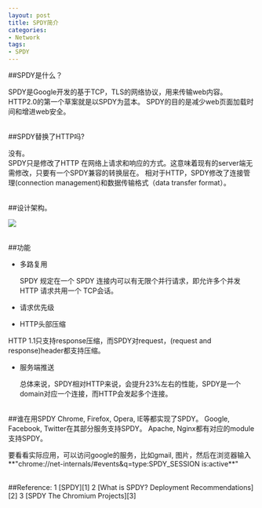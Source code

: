 ```yaml
---
layout: post 
title: SPDY简介   
categories: 
- Network 
tags:   
- SPDY
---  
```


##SPDY是什么？

SPDY是Google开发的基于TCP，TLS的网络协议，用来传输web内容。HTTP2.0的第一个草案就是以SPDY为蓝本。
SPDY的目的是减少web页面加载时间和增进web安全。

<br>
##SPDY替换了HTTP吗?

没有。  
SPDY只是修改了HTTP 在网络上请求和响应的方式。这意味着现有的server端无需修改，只要有一个SPDY兼容的转换层在。
相对于HTTP，SPDY修改了连接管理(connection management)和数据传输格式（data transfer format）。

<br>
##设计架构。


![](http://www.cubrid.org/files/attach/images/220547/186/504/http_vs_spdy.png)

<br>
##功能

* 多路复用  

   SPDY 规定在一个 SPDY 连接内可以有无限个并行请求，即允许多个并发 HTTP 请求共用一个 TCP会话。

* 请求优先级

* HTTP头部压缩  

HTTP 1.1只支持response压缩，而SPDY对request，(request and response)header都支持压缩。

* 服务端推送

  总体来说，SPDY相对HTTP来说，会提升23%左右的性能，SPDY是一个domain对应一个连接，而HTTP会发起多个连接。

<br>
##谁在用SPDY
Chrome, Firefox, Opera, IE等都实现了SPDY。    
Google, Facebook, Twitter在其部分服务支持SPDY。  
Apache, Nginx都有对应的module支持SPDY。

要看看实际应用，可以访问google的服务，比如gmail, 图片，然后在浏览器输入**"chrome://net-internals/#events&q=type:SPDY_SESSION is:active**"

<br>
##Reference:
1 [SPDY][1]  
2 [What is SPDY? Deployment Recommendations][2]  
3 [SPDY The Chromium Projects][3]

[1]:http://en.wikipedia.org/wiki/SPDY
[2]:http://www.cubrid.org/blog/dev-platform/what-is-spdy-deployment-recommendations/
[3]:http://www.chromium.org/spdy







